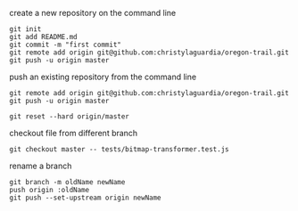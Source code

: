 create a new repository on the command line

```
git init
git add README.md
git commit -m "first commit"
git remote add origin git@github.com:christylaguardia/oregon-trail.git
git push -u origin master
```

push an existing repository from the command line
```
git remote add origin git@github.com:christylaguardia/oregon-trail.git
git push -u origin master
```

```
git reset --hard origin/master
```

checkout file from different branch
```
git checkout master -- tests/bitmap-transformer.test.js
```

rename a branch
```
git branch -m oldName newName
push origin :oldName
git push --set-upstream origin newName
```
